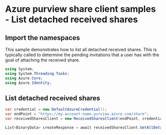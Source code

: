 # Azure purview share client samples - List detached received shares

## Import the namespaces

This sample demonstrates how to list all detached received shares. This is typically called to determine the pending invitations that a user has with the goal of attaching the received share.

```C# Snippet:ReceivedSharesClientSample_ImportNamespaces
using System;
using System.Threading.Tasks;
using Azure.Core;
using Azure.Identity;
```

## List detached received shares

```C# Snippet:ReceivedSharesClientSample_ListDetachedReceivedShares
var credential = new DefaultAzureCredential();
var endPoint = "https://my-account-name.purview.azure.com/share";
var receivedSharesClient = new ReceivedSharesClient(endPoint, credential);

List<BinaryData> createResponse = await receivedSharesClient.GetAllDetachedReceivedSharesAsync().ToEnumerableAsync();
```
